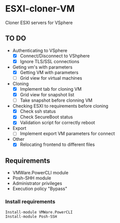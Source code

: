 # ESXI-cloner-VM
Cloner ESXI servers for VSphere
## TO DO
- Authenticating to VSphere
  - [x] Connect/Disconnect to VShphere
  - [x] Ignore TLS/SSL connections
- Geting vm's with parameters
  - [x] Getting VM with parameters
  - [ ] Grid view for virtual machines
- Cloning
  - [x] Implement tab for cloning VM
  - [x] Grid view for snapshot list
  - [ ] Take snapshot before clonning VM
- Checking ESXI to requirements before cloning
  - [x] Check ssh status
  - [x] Check SecureBoot status
  - [x] Validation script for correctly reboot
- Export
  - [ ] Implement export VM parameters for connect
- Other
  - [x] Relocating frontend to different files

## Requirements
  - VMWare.PowerCLI module
  - Posh-SHH module
  - Administrator privileges
  - Execution policy "Bypass"
  
### Install requirements

  ```
  Install-module VMWare.PowerCLI
  Install-module Posh-SSH
  ```
